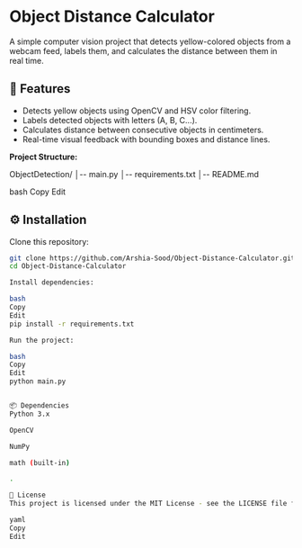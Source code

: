 # Object Distance Calculator

A simple computer vision project that detects yellow-colored objects from a webcam feed, labels them, and calculates the distance between them in real time.

## 📌 Features
- Detects yellow objects using OpenCV and HSV color filtering.
- Labels detected objects with letters (A, B, C...).
- Calculates distance between consecutive objects in centimeters.
- Real-time visual feedback with bounding boxes and distance lines.

**Project Structure:**

ObjectDetection/
│-- main.py
│-- requirements.txt
│-- README.md

bash
Copy
Edit

## ⚙️ Installation

Clone this repository:
```bash
git clone https://github.com/Arshia-Sood/Object-Distance-Calculator.git
cd Object-Distance-Calculator

Install dependencies:

bash
Copy
Edit
pip install -r requirements.txt

Run the project:

bash
Copy
Edit
python main.py


📦 Dependencies
Python 3.x

OpenCV

NumPy

math (built-in)

.

📜 License
This project is licensed under the MIT License - see the LICENSE file for details.

yaml
Copy
Edit


